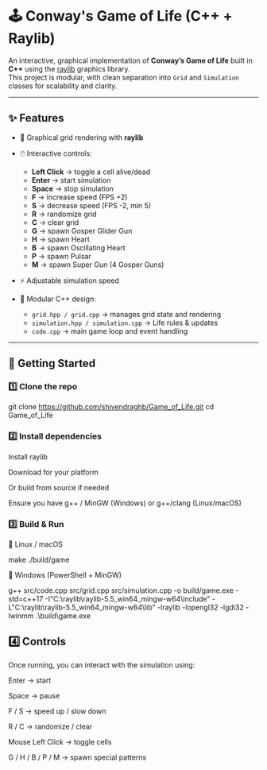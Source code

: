 # 🕹️ Conway's Game of Life (C++ + Raylib)

An interactive, graphical implementation of **Conway’s Game of Life** built in **C++** using the [raylib](https://www.raylib.com/) graphics library.  
This project is modular, with clean separation into `Grid` and `Simulation` classes for scalability and clarity.  

---

## ✨ Features

- 🎨 Graphical grid rendering with **raylib**
- 🖱️ Interactive controls:
  - **Left Click** → toggle a cell alive/dead  
  - **Enter** → start simulation  
  - **Space** → stop simulation  
  - **F** → increase speed (FPS +2)  
  - **S** → decrease speed (FPS -2, min 5)  
  - **R** → randomize grid  
  - **C** → clear grid  
  - **G** → spawn Gosper Glider Gun  
  - **H** → spawn Heart  
  - **B** → spawn Oscillating Heart  
  - **P** → spawn Pulsar  
  - **M** → spawn Super Gun (4 Gosper Guns)  

- ⚡ Adjustable simulation speed  
- 🧩 Modular C++ design:  
  - `grid.hpp / grid.cpp` → manages grid state and rendering  
  - `simulation.hpp / simulation.cpp` → Life rules & updates  
  - `code.cpp` → main game loop and event handling  

---

## 🚀 Getting Started
### 1️⃣ Clone the repo
git clone https://github.com/shivendraghb/Game_of_Life.git
cd Game_of_Life

### 2️⃣ Install dependencies

Install raylib

Download
 for your platform

Or build from source if needed

Ensure you have g++ / MinGW (Windows) or g++/clang (Linux/macOS)

### 3️⃣ Build & Run

🔹 Linux / macOS

make
./build/game


🔹 Windows (PowerShell + MinGW)

g++ src/code.cpp src/grid.cpp src/simulation.cpp -o build/game.exe -std=c++17 -I"C:\raylib\raylib-5.5_win64_mingw-w64\include" -L"C:\raylib\raylib-5.5_win64_mingw-w64\lib" -lraylib -lopengl32 -lgdi32 -lwinmm
.\build\game.exe

## 4️⃣ Controls

Once running, you can interact with the simulation using:

Enter → start

Space → pause

F / S → speed up / slow down

R / C → randomize / clear

Mouse Left Click → toggle cells

G / H / B / P / M → spawn special patterns
